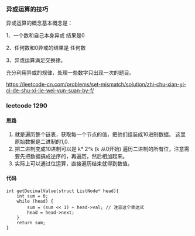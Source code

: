### 异或运算的技巧

异或运算的概念基本概念是：

1、一个数和自己本身异或 结果是0

2、任何数和0异或的结果是 任何数

3、异或运算满足交换律。

充分利用异或的规律，处理一些数字只出现一次的题目。

https://leetcode-cn.com/problems/set-mismatch/solution/zhi-chu-xian-yi-ci-de-shu-xi-lie-wei-yun-suan-by-f/

### leetcode 1290
#### 思路
1. 就是遍历整个链表，获取每一个节点的值，把他们组装成10进制数据。 这里原始数据是二进制的1,0.
2. 把二进制变成10进制可以是  k* 2^k (k 从0开始) 遍历二进制的所有位，注意需要先把数据搞成逆序的，再遍历，然后相加起来。
3. 实际上可以通过位运算，直接遍历结束就得到数值。
#### 代码
```
int getDecimalValue(struct ListNode* head){
    int sum = 0;
    while (head) {
        sum = (sum << 1) + head->val; // 注意这个表达式
        head = head->next;
    }
    return sum;
}
```
